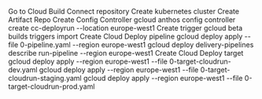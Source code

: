 Go to Cloud Build
Connect repository
Create kubernetes cluster
Create Artifact Repo
Create Config Controller
gcloud anthos config controller create cc-deployrun --location europe-west1
Create trigger
gcloud beta builds triggers import 
Create Cloud Deploy pipeline
gcloud deploy apply --file 0-pipeline.yaml --region europe-west1
gcloud deploy delivery-pipelines describe run-pipeline --region europe-west1
Create Cloud Deploy target
gcloud deploy apply --region europe-west1 --file 0-target-cloudrun-dev.yaml
gcloud deploy apply --region europe-west1 --file 0-target-cloudrun-staging.yaml
gcloud deploy apply --region europe-west1 --file 0-target-cloudrun-prod.yaml